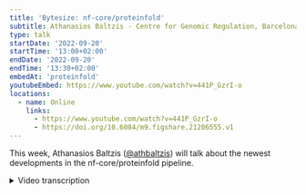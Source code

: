 ```yaml
---
title: 'Bytesize: nf-core/proteinfold'
subtitle: Athanasios Baltzis - Centre for Genomic Regulation, Barcelona
type: talk
startDate: '2022-09-20'
startTime: '13:00+02:00'
endDate: '2022-09-20'
endTime: '13:30+02:00'
embedAt: 'proteinfold'
youtubeEmbed: https://www.youtube.com/watch?v=441P_GzrI-o
locations:
  - name: Online
    links:
      - https://www.youtube.com/watch?v=441P_GzrI-o
      - https://doi.org/10.6084/m9.figshare.21206555.v1
---
```


This week, Athanasios Baltzis ([@athbaltzis](https://github.com/athbaltzis)) will talk about the newest developments in the nf-core/proteinfold pipeline.

<details markdown="1"><summary>Video transcription</summary>

:::note
The content has been edited to make it reader-friendly
:::

[0:01](https://www.youtube.com/watch?v=441P_GzrI-o&t=1)
Hi Maxine here. Today I'd like to welcome Athanasios Baltzis from the comparative bioinformatics group at the center for genomics regulation in Barcelona. He's going to talk about proteinfold, which is pipeline I'm really looking forward to know more. It is before the first release, which is from what I hear, coming soon. Before we actually start I'd like to thank thank the Chan Zuckerberg Initiative for helping us out, and the listeners. You will be able to admit yourself at the end of the talk for questions.

[0:42](https://www.youtube.com/watch?v=441P_GzrI-o&t=42)
thank you Maxime for the nice introduction. I'm very happy today that I will present the nf-core proteinfold pipeline, best practice bioinformatics pipeline for protein structure prediction.

[0:58](https://www.youtube.com/watch?v=441P_GzrI-o&t=58)
Let me introduce first myself.I'm a PhD fellow in Cedric Notredame's Lab at the Center for genomic regulation in Barcelona and my thesis is about applications of protein structure modeling on multiple sequence alignment and phylogenetic reconstruction. This is where it connects to protein structure prediction methods because I am very interested in all these tools. I use them in my daily routine. Let's first start with the brief introduction to protein structure prediction. As you may know there is cast data on experimental protein structures, mainly due to technical difficulties with the already existing techniques. It is a long-standing question for the community how can we start from 1D amino acid sequence to go to a 3D structure and gain more insight into the function of the proteins, this is the the so-called protein folding problem. For this reason many techniques have been developed during the the last mid-century and can be categorized into two main categories: the template based methods ,for example homology modeling or fault recognition which rely on already existing experimental structures that are used as templates to fold the query sequence. And on the other hand we have also template free ab initio methods. We have a lot of categories, for example molecular Dynamic simulations, where we try to use physics law to find the confirmation with the lowest dips free energy. There are fragment-based approaches such as Rosetta and lately pairwise special restraint based approaches where you use techniques to predict the inter-residue contacts or the distances between the query protein and then use them as restraints in simulations, in order to get the final predictive model.

[03:49](https://www.youtube.com/watch?v=441P_GzrI-o&t=229)
In the last year, AlphaFold2 achieved a major breakthrough in this field and it's now able to predict protein structures from sequence with an unprecedented accuracy, near experimental accuracy, I would say. This is mainly based on the incorporation of deep learning frameworks in the field. For example here in the figure below, you can see a brief representation of the AlphaFold workflow where we start with an input sequence. You search genetic databases in order to form an MSA from a homologous sequence and convert it into a tensor. On the other hand if you search for structural templates in order to populate this pairing Matrix, which actually represent the interest interactions of the input sequence. AlphaFold consists of two main neural network blocks: the Evo former, where it gets ensembled the MSA representation and the pair representation. The MSA representation tries to populate and optimize the pair representation Matrix. Afterwards we have the structure module, where we convert these two type of tensors into a tensor that contains the translations and rotation of the model and during the learning process this is optimized. Finally it gives us a final 3D structure. Of course for better performance and accuracy this happens three times, there are three recycling steps. After the release of AlphaFold there were several other tools with similar, or even better, accuracy and performance than AlphaFold. But the problem with this software is, that they have a lot of dependencies, and mainly we refer to the genetic databases you need at this step here, in order to build the input multiple sequence alignment.

[06:44](https://www.youtube.com/watch?v=441P_GzrI-o&t=404)
As many labs and researchers in the community try to use Alpha fold in a large scale - as we did in our msaaf2 nextflow pipeline - we were interested into develop a pipeline that can take care of all these dependencies: the databases, the AlphaFold parameters,... in order to be able to get fast and as reproducible as possible predictive models. After the release of our pipeline here many researchers got in contact with us, from the academic or the private sector, that were interested for a scalable AlphaFold pipeline, that deals with this problem with the dependencies. For this reason we got in contact with nf-core and Seqera labs and we collaborated in order to develop such a scalable protein structure prediction pipeline.

[08:03](https://www.youtube.com/watch?v=441P_GzrI-o&t=483)
Here we have an overview of what we already have at the moment. As you can see we have four modes, mainly based on two sub workflows: The AlphaFold2 and the CollabFold. Let's go through this overview step-by-step. We start with the input sample set which is quite similar with the the input that is already used in the majority of nf-core pipelines. It's a bit different in the sense that here we have a comma separated file with two columns. The first column is the sequence header and the second column is the path to the .fasta file. For monomer predictions it is recommended to use multiple entries. For its monomer sequence you want to predict and here you have an example of a fasta file. For multiple predictions it is recommended to use one entry with a corresponding to a multi-fasta file. For example here you have this multimer and you have a look here at the multifasta file containing as many entries as the sub units that you want to predict for this multi-mer.

[09:38](https://www.youtube.com/watch?v=441P_GzrI-o&t=578)
Once the pipeline checks for the validity of the input, you have two options, two sub-workflows. The first one is the AlphaFold2. The sub workflow where it first passes through the prepare AlphaFold2 sub-workflow, which checks if you have provided the af2db parameter, which specifies the path where the pipeline can find all the databases and the parameters that AlphaFold will use, if you have downloaded them. Otherwise it downloads those themselves to the required databases and model parameters. I would like to point out at this point that this is quite computationally expensive since it has to download around 2.2 terabytes.

[10:42](https://www.youtube.com/watch?v=441P_GzrI-o&t=642)
You can use AlphaFold in two modes. The first one is the default one where you just feed the input CSV to the AlphaFold and it computes the input multiple sequence alignment and does the model inference in the same process. But for the sake of computational cost, we also implemented another mode of AlphaFold, we call it AlphaFold split, where it gets the input CSV and the .fasta and produces the input MSA in a separate process than the model inference. If you think about it, this is quite convenient for example in Cloud infrastructures because this step, the af2 prediction step, requires GPU. If you run these two steps in the default mode on GPUs, it's much more computationally expensive, it costs much more than af2 split. You can specify these two modes using the standard, the af2 parameter here, TRUE for the default AlphaFold and FALSE for the AlphaFold split.

[12:18](https://www.youtube.com/watch?v=441P_GzrI-o&t=738)
The second sub-workflow is about COLABFOLD. We have more or less a similar strategy. We have the prepare COLABFOLD sub-workflow, where you can specify if you have already downloaded the databases and the required parameters of the model. You can specify the path using the COLABFOLD DB parameter, otherwise it downloads automatically the required databases and model parameters and here again it requires a lot of storage - around 1.8 terabytes. We have two modes in the COLABFOLD as well. The default mode is the COLABFOLD web server, where you depend on a web server that can run the database search and MSA creation. By default this web server is the one provided by a mm6, team but using the parameter host URL you can specify the URL to your custom web server, f you have set it up. In order to to specify this mode - the COLABFOLD web server - you just have to use the mode parameter. The second one is the COLAB-for-local mode and it's quite similar to the AlphaFold split mode we have seen in the last slide, in the sense that if you first have a process to compute, the input multiple sequence alignment (we're using the mm6)and then you have a separate process for the model inference and the protein structure prediction. You can specify it using the mode parameter of the pipeline.

[14:20](https://www.youtube.com/watch?v=441P_GzrI-o&t=860)
Let's have a look at the some more advanced parameters. For example the --use_gpus parameter when available, because as I explained before it's a much more computationally expensive to use only CPUs, especially in the prediction steps. But you should also pay attention to the configuration profile we are using in combination with the GPU. To define the corresponding prediction process to the GPU or machines you have in your infrastructure. For example we have in the GitHub repository of the pipeline a CRG institutional profile that we are using at the moment, so we can have a look. With the --outdir parameter you can specify the output directory. This applies for all of the nf-core Pipelines.

[15:38](https://www.youtube.com/watch?v=441P_GzrI-o&t=938)
Some specific AlphaFold2 options. The --full_dbs parameter where you can select if you want to use the full databases for the first part of the sequence search and the creation of the MSA, or you can use a reduced version of the databases, which means that the pipeline will run faster, but with a bit of a trade-off in accuracy of the produced model. The --model_preset parameter, where you have to specify what type of prediction you want to do and which model to use. For example we have a three monomer model, the default is this one. The other two are actually provided by the AlphaFold2 team for reproducibility purposes. This one was used in the Casp competition casp14 competition for example, or the multimer model for multiple predictions.

[16:52](https://www.youtube.com/watch?v=441P_GzrI-o&t=1012)
Regarding the COLABFOLD specific options. You can specify the model type, the AlphaFold PDM, which is the default for monomers and to a multimer models the the most improved version is the default the version 2. You can also specify if you want to use pdb structure templates or not in the first step, where you populate the pair representation Matrix. You can find also some more specific and detailed description on the parameters available at the moment in the corresponding web page of the nf-core proteinfold pipeline.

[17:43](https://www.youtube.com/watch?v=441P_GzrI-o&t=1063)
Regarding the output. Here you can see the tree structure of the produced output. If you use AlphaFold you have an AlphaFold directory and one more subdirectory with the sequence name you have provided in your CSV file that contains the computed MSA. It further contains the unrelaxed and relaxed structures the rank structures the raw model output, some metadata and of course timings. The first ranked model that probably is what you want to use in your research and that contains as well the pldt scores, which is the confidence metric used by AlphaFold per residue. Another directory contains symbolic links to the downloaded databases and parameter files. The same applies for COLABFOLD, where you have an output directory depending on the mode you have selected: COLABFOLD web server or COLABFOLD local, that contains all this information we have explained for AlphaFold, and the symbolic links to the downloaded databases. Of course as in all the nf-core pipelines there is a directory with the pipeline in for execution Trace files and so on.

[19:28](https://www.youtube.com/watch?v=441P_GzrI-o&t=1168)
What are the next steps? We are now at this point that we have to set up and run the AWS full tests, in order to create the first release of the pipeline. In future releases we are planning to add more open source proteins to actual prediction tools, such as open fold, or even a newer generation of prediction tools, such as esm fault or Omega fault, which use protein language models and are for this reason about an order of magnitude faster than AlphaFold or COLABFOLD, without losing accuracy. In fact they have the the same levels, or even better levels, of accuracy. We're also interested in incorporating more advanced software for protein-protein interaction such as FoldDock, because there are plenty of researcher interested in predicting a advanced multimers, and moreover, to add to solve bug fixes and add more optimization upon request, we are very open to contributions and ideas, in order to improve even more the pipeline and adapt it to the needs of the community. So please do not hesitate to contact us and propose or contribute to the already existing Repository.

[21:27](https://www.youtube.com/watch?v=441P_GzrI-o&t=1287)
At this point, before finishing, I would like to thank my colleagues. First from the Notredame's lab, Jose Espinosa and Luisa Santus, that are contributing to this pipeline, as well Seqera labs and especially Harshil Patel, for all the guidance and the help during the implementation process. Also I would like to thank the collaborators from the Interline Therapeutics, especially Norma Gudager and Walid Usman, for testing the pipeline in the cloud.

[22:07](https://www.youtube.com/watch?v=441P_GzrI-o&t=1327)
Thank you for your attention and I would be very happy to answer if you have any question and that's it, thank you.

(Maxime) Thank you very much for the amazing talk. I will allow everyone to unmute themselves if anyone has any question. Please, let's go.

[22:34](https://www.youtube.com/watch?v=441P_GzrI-o&t=1354)
(Question) Otherwise I have one question. So at the moment you only have AlphaFold2. And you are planning to add more tools, but not in this first release but in the comming one, right? I assume that the main issue with having more tools is that, it's a lot of databases that you need as an input.
(Answer) Exactly that's true because each tool uses its own databases, so you need a lot of storage to be able to test everything or even to compare between tools.

[23:16](https://www.youtube.com/watch?v=441P_GzrI-o&t=1396)
(Question) May I ask along this line. So you basically retrain the model every time you run the pipeline, or at least like every time an institution retrains their model from scratch, or do you use pre-trained models.
(Answer) We use pre-trained models. We just download the already provided models by AlphaFold
(Question) And it still takes these huge databases?
(Answer) yes, because this is separate from the training process. These databases are needed in order to create the input multiple sequence alignments, to actually have this or all these bunch of homologous sequences, in order for the model to be able to find all the correlations, the interesting new correlations and form the final model.

[24:15](https://www.youtube.com/watch?v=441P_GzrI-o&t=1455)
(Maxime) I think we are good with the number of questions. Thanks again, that was an amazing talk now I'm super happy to have learned more about it. I'm really hoping like to see this release coming.

</details>
